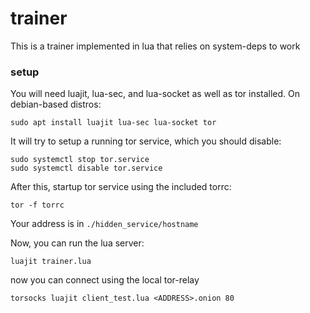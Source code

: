 # trainer

This is a trainer implemented in lua that relies on system-deps to work


### setup

You will need luajit, lua-sec, and lua-socket as well as tor installed. On debian-based distros:

```
sudo apt install luajit lua-sec lua-socket tor
```

It will try to setup a running tor service, which you should disable:

```
sudo systemctl stop tor.service
sudo systemctl disable tor.service
```


After this, startup tor service using the included torrc:

```
tor -f torrc
```

Your address is in `./hidden_service/hostname`

Now, you can run the lua server:

```
luajit trainer.lua
```

now you can connect using the local tor-relay

```
torsocks luajit client_test.lua <ADDRESS>.onion 80
```